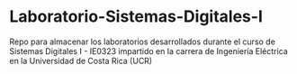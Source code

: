 # Laboratorio-Sistemas-Digitales-I
Repo para almacenar los laboratorios desarrollados durante el curso de Sistemas Digitales I - IE0323 impartido en la carrera de  Ingeniería Eléctrica en la Universidad de Costa Rica (UCR)
